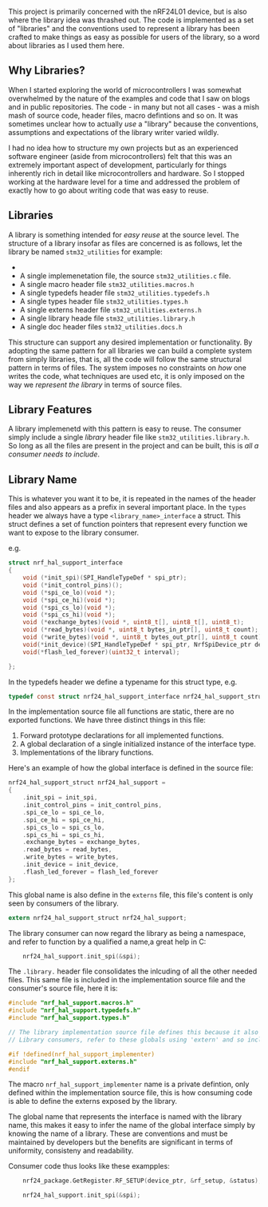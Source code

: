 This project is primarily concerned with the nRF24L01 device, but is also where the library idea was thrashed out. The code is implemented as a set of "libraries" and the conventions used to represent a library has been crafted to make things as easy as possible for users of the library, so a word about libraries as I used them here.

## Why Libraries?
When I started exploring the world of microcontrollers I was somewhat overwhelmed by the nature of the examples and code that I saw on blogs and in public repositories. The code - in many but not all cases - was a mish mash of source code, header files, macro defintions and so on. It was sometimes unclear how to actually *use* a "library" because the conventions, assumptions and expectations of the library writer varied wildly.

I had no idea how to structure my own projects but as an experienced software engineer (aside from microcontrollers) felt that this was an extremely important aspect of development, particularly for things inherently rich in detail like microcontrollers and hardware. So I stopped working at the hardware level for a time and addressed the problem of exactly how to go about writing code that was easy to reuse.

## Libraries
A library is something intended for *easy reuse* at the source level. The structure of a library insofar as files are concerned is as follows, let the library be named `stm32_utilities` for example:

- 
- A single implemenetation file, the source `stm32_utilities.c` file.
- A single macro header file `stm32_utilities.macros.h`
- A single typedefs header file `stm32_utilities.typedefs.h`
- A single types header file `stm32_utilities.types.h`
- A single externs header file `stm32_utilities.externs.h`
- A single library heade file `stm32_utilities.library.h`
- A single doc header files `stm32_utilities.docs.h`

This structure can support any desired implementation or functionality. By adopting the same pattern for all libraries we can build a complete system from simply libraries, that is, all the code will follow the same structural pattern in terms of files. The system imposes no constraints on *how* one writes the code, what techniques are used etc, it is only imposed on the way we *represent the library* in terms of source files.

## Library Features
A library implemenetd with this pattern is easy to reuse. The consumer simply include a single *library* header file like `stm32_utilities.library.h`. So long as all the files are present in the project and can be built, this is *all a consumer needs to include*.

## Library Name
This is whatever you want it to be, it is repeated in the names of the header files and also appears as a prefix in several important place. In the `types` header we always have a type `<library_name>_interface` a struct. This struct defines a set of function pointers that represent every function we want to expose to the library consumer. 

e.g.

```c
struct nrf_hal_support_interface
{
	void (*init_spi)(SPI_HandleTypeDef * spi_ptr);
	void (*init_control_pins)();
	void (*spi_ce_lo)(void *);
	void (*spi_ce_hi)(void *);
	void (*spi_cs_lo)(void *);
	void (*spi_cs_hi)(void *);
	void (*exchange_bytes)(void *, uint8_t[], uint8_t[], uint8_t);
	void (*read_bytes)(void *, uint8_t bytes_in_ptr[], uint8_t count);
	void (*write_bytes)(void *, uint8_t bytes_out_ptr[], uint8_t count);
	void(*init_device)(SPI_HandleTypeDef * spi_ptr, NrfSpiDevice_ptr device_ptr, NrfIoDescriptor_ptr descriptor_ptr);
	void(*flash_led_forever)(uint32_t interval);

};
```

In the typedefs header we define a typename for this struct type, e.g.

```c
typedef const struct nrf24_hal_support_interface nrf24_hal_support_struct, * nrf_hal_support_ptr;
```

In the implementation source file all functions are static, there are no exported functions. We have three distinct things in this file:

1. Forward prototype declarations for all implemented functions.
2. A global declaration of a single initialized instance of the interface type.
3. Implementations of the library functions.

Here's an example of how the global interface is defined in the source file:

```c
nrf24_hal_support_struct nrf24_hal_support =
{
	.init_spi = init_spi,
	.init_control_pins = init_control_pins,
	.spi_ce_lo = spi_ce_lo,
	.spi_ce_hi = spi_ce_hi,
	.spi_cs_lo = spi_cs_lo,
	.spi_cs_hi = spi_cs_hi,
	.exchange_bytes = exchange_bytes,
	.read_bytes = read_bytes,
	.write_bytes = write_bytes,
	.init_device = init_device,
	.flash_led_forever = flash_led_forever
};
```

This global name is also define in the `externs` file, this file's content is only seen by consumers of the library.

```c
extern nrf24_hal_support_struct nrf24_hal_support;
```

The library consumer can now regard the library as being a namespace, and refer to function by a qualified a name,a great help in C:

```c
	nrf24_hal_support.init_spi(&spi);
```
The `.library.` header file consolidates the inlcuding of all the other needed files. This same file is included in the implementation source file and the consumer's source file, here it is:

```c
#include "nrf_hal_support.macros.h"
#include "nrf_hal_support.typedefs.h"
#include "nrf_hal_support.types.h"

// The library implementation source file defines this because it also declares globals.
// Library consumers, refer to these globals using 'extern' and so include that header.

#if !defined(nrf_hal_support_implementer)
#include "nrf_hal_support.externs.h"
#endif
```

The macro `nrf_hal_support_implementer` name is a private defintion, only defined within the implementation source file, this is how consuming code is able to define the externs exposed by the library.

The global name that represents the interface is named with the library name, this makes it easy to infer the name of the global interface simply by knowing the name of a library. These are conventions and must be maintained by developers but the benefits are significant in terms of uniformity, consisteny and readability.

Consumer code thus looks like these exampples:

```c
	nrf24_package.GetRegister.RF_SETUP(device_ptr, &rf_setup, &status);
```

```c
	nrf24_hal_support.init_spi(&spi);
```











